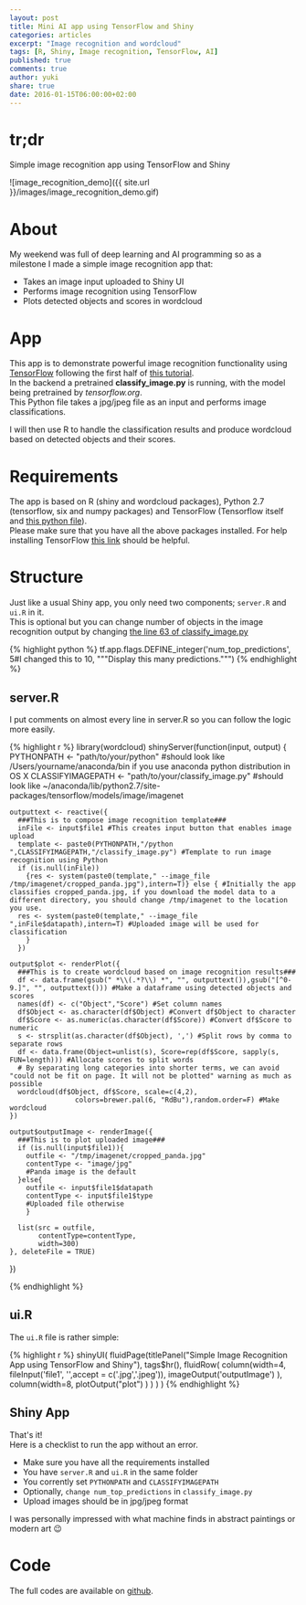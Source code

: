 ```yaml
---
layout: post
title: Mini AI app using TensorFlow and Shiny
categories: articles
excerpt: "Image recognition and wordcloud"
tags: [R, Shiny, Image recognition, TensorFlow, AI]
published: true
comments: true
author: yuki
share: true
date: 2016-01-15T06:00:00+02:00
---
```


# tr;dr

<span class = "dropcap">S</span>imple image recognition app using TensorFlow and Shiny

![image_recognition_demo]({{ site.url }}/images/image_recognition_demo.gif)

# About
My weekend was full of deep learning and AI programming so as a milestone I made a simple image recognition app that:  

- Takes an image input uploaded to Shiny UI  
- Performs image recognition using TensorFlow  
- Plots detected objects and scores in wordcloud  

# App
This app is to demonstrate powerful image recognition functionality using [TensorFlow](https://www.tensorflow.org/) following the first half of [this tutorial](https://www.tensorflow.org/versions/master/tutorials/image_recognition/index.html).  
In the backend a pretrained **classify_image.py** is running, with the model being pretrained by *tensorflow.org*.  
This Python file takes a jpg/jpeg file as an input and performs image classifications.  

I will then use R to handle the classification results and produce wordcloud based on detected objects and their scores.  


# Requirements
The app is based on R (shiny and wordcloud packages), Python 2.7 (tensorflow, six and numpy packages) and TensorFlow (Tensorflow itself and [this python file](https://github.com/tensorflow/tensorflow/blob/master/tensorflow/models/image/imagenet/classify_image.py)).  
Please make sure that you have all the above packages installed. For help installing TensorFlow [this link](https://www.tensorflow.org/versions/master/get_started/os_setup.html#download-and-setup) should be helpful.

# Structure
Just like a usual Shiny app, you only need two components; `server.R` and `ui.R` in it.  
This is optional but you can change number of objects in the image recognition output by changing [the line 63 of classify_image.py](https://github.com/tensorflow/tensorflow/blob/master/tensorflow/models/image/imagenet/classify_image.py#L63)

{% highlight python %}
tf.app.flags.DEFINE_integer('num_top_predictions', 5#I changed this to 10,
                            """Display this many predictions.""")
{% endhighlight %}

 
 

## server.R

I put comments on almost every line in server.R so you can follow the logic more easily.  

{% highlight r %}
library(wordcloud)
shinyServer(function(input, output) {
    PYTHONPATH <- "path/to/your/python"  #should look like /Users/yourname/anaconda/bin if you use anaconda python distribution in OS X
    CLASSIFYIMAGEPATH <- "path/to/your/classify_image.py" #should look like ~/anaconda/lib/python2.7/site-packages/tensorflow/models/image/imagenet
    
    outputtext <- reactive({
      ###This is to compose image recognition template###
      inFile <- input$file1 #This creates input button that enables image upload
      template <- paste0(PYTHONPATH,"/python ",CLASSIFYIMAGEPATH,"/classify_image.py") #Template to run image recognition using Python
      if (is.null(inFile))
        {res <- system(paste0(template," --image_file /tmp/imagenet/cropped_panda.jpg"),intern=T)} else { #Initially the app classifies cropped_panda.jpg, if you download the model data to a different directory, you should change /tmp/imagenet to the location you use. 
      res <- system(paste0(template," --image_file ",inFile$datapath),intern=T) #Uploaded image will be used for classification
        }
      })
    
    output$plot <- renderPlot({
      ###This is to create wordcloud based on image recognition results###
      df <- data.frame(gsub(" *\\(.*?\\) *", "", outputtext()),gsub("[^0-9.]", "", outputtext())) #Make a dataframe using detected objects and scores
      names(df) <- c("Object","Score") #Set column names
      df$Object <- as.character(df$Object) #Convert df$Object to character
      df$Score <- as.numeric(as.character(df$Score)) #Convert df$Score to numeric
      s <- strsplit(as.character(df$Object), ',') #Split rows by comma to separate rows
      df <- data.frame(Object=unlist(s), Score=rep(df$Score, sapply(s, FUN=length))) #Allocate scores to split words
      # By separating long categories into shorter terms, we can avoid "could not be fit on page. It will not be plotted" warning as much as possible
      wordcloud(df$Object, df$Score, scale=c(4,2),
                    colors=brewer.pal(6, "RdBu"),random.order=F) #Make wordcloud
    })
    
    output$outputImage <- renderImage({
      ###This is to plot uploaded image###
      if (is.null(input$file1)){
        outfile <- "/tmp/imagenet/cropped_panda.jpg"
        contentType <- "image/jpg"
        #Panda image is the default
      }else{
        outfile <- input$file1$datapath
        contentType <- input$file1$type
        #Uploaded file otherwise
        }
      
      list(src = outfile,
           contentType=contentType,
           width=300)
    }, deleteFile = TRUE)
})

{% endhighlight %}



## ui.R

The `ui.R` file is rather simple: 

{% highlight r %}
shinyUI(
  fluidPage(titlePanel("Simple Image Recognition App using TensorFlow and Shiny"),
            tags$hr(),
            fluidRow(
              column(width=4,
                     fileInput('file1', '',accept = c('.jpg','.jpeg')),
                     imageOutput('outputImage')
                     ),
              column(width=8,
                     plotOutput("plot")
                     )
              )
            )
  )
{% endhighlight %}

## Shiny App

That's it!  
Here is a checklist to run the app without an error.

- Make sure you have all the requirements installed   
- You have `server.R` and `ui.R` in the same folder  
- You corrently set `PYTHONPATH` and `CLASSIFYIMAGEPATH`  
- Optionally, `change num_top_predictions` in `classify_image.py`
- Upload images should be in jpg/jpeg format

I was personally impressed with what machine finds in abstract paintings or modern art &#128521;

# Code
The full codes are available on [github](https://github.com/yukiegosapporo/2016-01-12-mini-ai-app-using-tensorflow-and-shiny).
